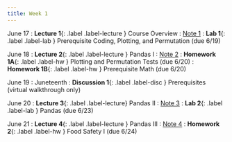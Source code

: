 ```yaml
---
title: Week 1
---
```


June 17
: **Lecture 1**{: .label .label-lecture } Course Overview
    : [Note 1](https://ds100.org/course-notes/intro_lec/introduction.html)
: **Lab 1**{: .label .label-lab } Prerequisite Coding, Plotting, and Permutation (due 6/19)

June 18
: **Lecture 2**{: .label .label-lecture } Pandas I
    : [Note 2](https://ds100.org/course-notes/pandas_1/pandas_1.html)
: **Homework 1A**{: .label .label-hw } Plotting and Permutation Tests (due 6/20)
: **Homework 1B**{: .label .label-hw } Prerequisite Math (due 6/20)

June 19
: Juneteenth
: **Discussion 1**{: .label .label-disc } Prerequisites (virtual walkthrough only)

June 20
: **Lecture 3**{: .label .label-lecture} Pandas II
    : [Note 3](https://ds100.org/course-notes/pandas_2/pandas_2.html)
: **Lab 2**{: .label .label-lab } Pandas (due 6/23)

June 21
: **Lecture 4**{: .label .label-lecture } Pandas III
    : [Note 4](https://ds100.org/course-notes/pandas_3/pandas_3.html)
: **Homework 2**{: .label .label-hw } Food Safety I (due 6/24)